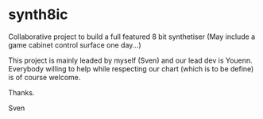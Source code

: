 synth8ic
========

Collaborative project to build a full featured 8 bit synthetiser
(May include a game cabinet control surface one day...)

This project is mainly leaded by myself (Sven) and our lead dev is Youenn.
Everybody willing to help while respecting our chart (which is to be define) is of course welcome.

Thanks.

Sven
